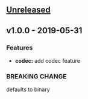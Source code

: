 <a name="unreleased"></a>
## [Unreleased]


<a name="v1.0.0"></a>
## v1.0.0 - 2019-05-31
### Features
- **codec:** add codec feature

### BREAKING CHANGE

defaults to binary


[Unreleased]: https://github.com/nanohard/scribble/compare/v1.0.0...HEAD
